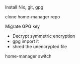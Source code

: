 Install Nix, git, gpg

clone home-manager repo

Migrate GPG key
- Decrypt symmetric encryption
- gpg import it
- shred the unencrypted file

home-manager switch

